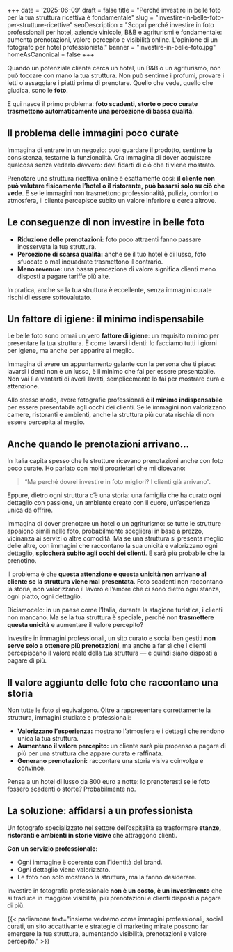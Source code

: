 +++
date = '2025-06-09'
draft = false
title = "Perché investire in belle foto per la tua struttura ricettiva è fondamentale"
slug = "investire-in-belle-foto-per-strutture-ricettive"
seoDescription = "Scopri perché investire in foto professionali per hotel, aziende vinicole, B&B e agriturismi è fondamentale: aumenta prenotazioni, valore percepito e visibilità online. L'opinione di un fotografo per hotel professionista."
banner = "investire-in-belle-foto.jpg"
homeAsCanonical = false
+++

Quando un potenziale cliente cerca un hotel, un B&B o un agriturismo, non può toccare con mano la tua struttura. Non può sentirne i profumi, provare i letti o assaggiare i piatti prima di prenotare. Quello che vede, quello che giudica, sono le **foto**.

E qui nasce il primo problema: **foto scadenti, storte o poco curate trasmettono automaticamente una percezione di bassa qualità**.

## Il problema delle immagini poco curate

Immagina di entrare in un negozio: puoi guardare il prodotto, sentirne la consistenza, testarne la funzionalità. Ora immagina di dover acquistare qualcosa senza vederlo davvero: devi fidarti di ciò che ti viene mostrato.

Prenotare una struttura ricettiva online è esattamente così: **il cliente non può valutare fisicamente l’hotel o il ristorante, può basarsi solo su ciò che vede**. E se le immagini non trasmettono professionalità, pulizia, comfort o atmosfera, il cliente percepisce subito un valore inferiore e cerca altrove.

## Le conseguenze di non investire in belle foto

- **Riduzione delle prenotazioni:** foto poco attraenti fanno passare inosservata la tua struttura.
- **Percezione di scarsa qualità:** anche se il tuo hotel è di lusso, foto sfuocate o mal inquadrate trasmettono il contrario.
- **Meno revenue:** una bassa percezione di valore significa clienti meno disposti a pagare tariffe più alte.

In pratica, anche se la tua struttura è eccellente, senza immagini curate rischi di essere sottovalutato.

## Un fattore di igiene: il minimo indispensabile

Le belle foto sono ormai un vero **fattore di igiene**: un requisito minimo per presentare la tua struttura. È come lavarsi i denti: lo facciamo tutti i giorni per igiene, ma anche per apparire al meglio.

Immagina di avere un appuntamento galante con la persona che ti piace: lavarsi i denti non è un lusso, è il minimo che fai per essere presentabile. Non vai lì a vantarti di averli lavati, semplicemente lo fai per mostrare cura e attenzione.

Allo stesso modo, avere fotografie professionali **è il minimo indispensabile** per essere presentabile agli occhi dei clienti. Se le immagini non valorizzano camere, ristoranti e ambienti, anche la struttura più curata rischia di non essere percepita al meglio.

## Anche quando le prenotazioni arrivano…

In Italia capita spesso che le strutture ricevano prenotazioni anche con foto poco curate. Ho parlato con molti proprietari che mi dicevano:
> “Ma perché dovrei investire in foto migliori? I clienti già arrivano”.

Eppure, dietro ogni struttura c’è una storia: una famiglia che ha curato ogni dettaglio con passione, un ambiente creato con il cuore, un’esperienza unica da offrire.

Immagina di dover prenotare un hotel o un agriturismo: se tutte le strutture appaiono simili nelle foto, probabilmente sceglierai in base a prezzo, vicinanza ai servizi o altre comodità. Ma se una struttura si presenta meglio delle altre, con immagini che raccontano la sua unicità e valorizzano ogni dettaglio, **spiccherà subito agli occhi dei clienti**. E sarà più probabile che la prenotino.

Il problema è che **questa attenzione e questa unicità non arrivano al cliente se la struttura viene mal presentata**. Foto scadenti non raccontano la storia, non valorizzano il lavoro e l’amore che ci sono dietro ogni stanza, ogni piatto, ogni dettaglio.

Diciamocelo: in un paese come l’Italia, durante la stagione turistica, i clienti non mancano. Ma se la tua struttura è speciale, perché non **trasmettere questa unicità** e aumentare il valore percepito?

Investire in immagini professionali, un sito curato e social ben gestiti **non serve solo a ottenere più prenotazioni**, ma anche a far sì che i clienti percepiscano il valore reale della tua struttura — e quindi siano disposti a pagare di più.

## Il valore aggiunto delle foto che raccontano una storia

Non tutte le foto si equivalgono. Oltre a rappresentare correttamente la struttura, immagini studiate e professionali:

- **Valorizzano l’esperienza:** mostrano l’atmosfera e i dettagli che rendono unica la tua struttura.
- **Aumentano il valore percepito:** un cliente sarà più propenso a pagare di più per una struttura che appare curata e raffinata.
- **Generano prenotazioni:** raccontare una storia visiva coinvolge e convince.

Pensa a un hotel di lusso da 800 euro a notte: lo prenoteresti se le foto fossero scadenti o storte? Probabilmente no.

## La soluzione: affidarsi a un professionista

Un fotografo specializzato nel settore dell’ospitalità sa trasformare **stanze, ristoranti e ambienti in storie visive** che attraggono clienti.

**Con un servizio professionale:**
- Ogni immagine è coerente con l’identità del brand.
- Ogni dettaglio viene valorizzato.
- Le foto non solo mostrano la struttura, ma la fanno desiderare.

Investire in fotografia professionale **non è un costo, è un investimento** che si traduce in maggiore visibilità, più prenotazioni e clienti disposti a pagare di più.

{{< parliamone text="insieme vedremo come immagini professionali, social curati, un sito accattivante e strategie di marketing mirate possono far emergere la tua struttura, aumentando visibilità, prenotazioni e valore percepito." >}}